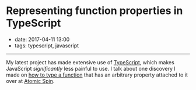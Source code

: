 # Representing function properties in TypeScript

- date: 2017-04-11 13:00
- tags: typescript, javascript

----

My latest project has made extensive use of
[TypeScript](http://www.typescriptlang.org/), which makes JavaScript
_significantly_ less painful to use. I talk about one discovery I
made on [how to type a
function](https://spin.atomicobject.com/2017/04/11/typescript-represent-function-properties/)
that has an arbitrary property attached to it over at [Atomic
Spin](https://spin.atomicobject.com).

